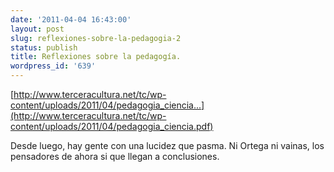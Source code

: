 ```yaml
---
date: '2011-04-04 16:43:00'
layout: post
slug: reflexiones-sobre-la-pedagogia-2
status: publish
title: Reflexiones sobre la pedagogía.
wordpress_id: '639'
---
```



    

[http://www.terceracultura.net/tc/wp-content/uploads/2011/04/pedagogia_ciencia...](http://www.terceracultura.net/tc/wp-content/uploads/2011/04/pedagogia_ciencia.pdf)







Desde luego, hay gente con una lucidez que pasma. Ni Ortega ni vainas, los pensadores de ahora si que llegan a conclusiones.


  
